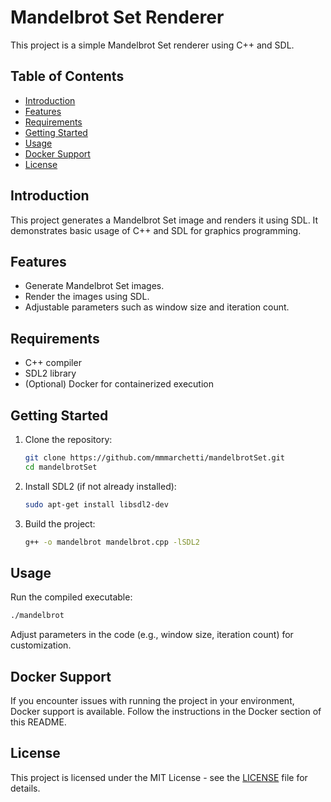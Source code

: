 # Mandelbrot Set Renderer

This project is a simple Mandelbrot Set renderer using C++ and SDL.

## Table of Contents

- [Introduction](#introduction)
- [Features](#features)
- [Requirements](#requirements)
- [Getting Started](#getting-started)
- [Usage](#usage)
- [Docker Support](#docker-support)
- [License](#license)

## Introduction

This project generates a Mandelbrot Set image and renders it using SDL. It demonstrates basic usage of C++ and SDL for graphics programming.

## Features

- Generate Mandelbrot Set images.
- Render the images using SDL.
- Adjustable parameters such as window size and iteration count.

## Requirements

- C++ compiler
- SDL2 library
- (Optional) Docker for containerized execution

## Getting Started

1. Clone the repository:

   ```bash
   git clone https://github.com/mmmarchetti/mandelbrotSet.git
   cd mandelbrotSet
   ```

2. Install SDL2 (if not already installed):

   ```bash
   sudo apt-get install libsdl2-dev
   ```

3. Build the project:

   ```bash
   g++ -o mandelbrot mandelbrot.cpp -lSDL2
   ```

## Usage

Run the compiled executable:

```bash
./mandelbrot
```

Adjust parameters in the code (e.g., window size, iteration count) for customization.

## Docker Support

If you encounter issues with running the project in your environment, Docker support is available. Follow the instructions in the Docker section of this README.

## License

This project is licensed under the MIT License - see the [LICENSE](LICENSE) file for details.
```
